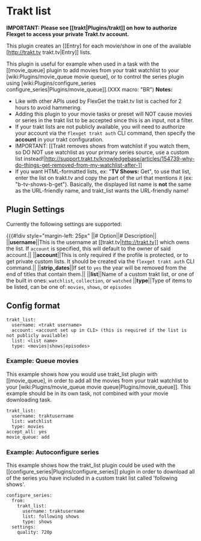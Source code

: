 # Trakt list
**IMPORTANT: Please see [[trakt|Plugins/trakt]] on how to authorize Flexget to access your private Trakt.tv account.**

This plugin creates an [[Entry] for each movie/show in one of the available [http://trakt.tv trakt.tv|Entry]] lists.

This plugin is useful for example when used in a task with the [[movie_queue] plugin to add movies from your trakt watchlist to your [wiki:Plugins/movie_queue movie queue], or to control the series plugin using [wiki:Plugins/configure_series configure_series|Plugins/movie_queue]].(XXX macro: "BR")
**Notes:** 

* Like with other APIs used by FlexGet the trakt.tv list is cached for 2 hours to avoid hammering.
* Adding this plugin to your movie tasks or preset will NOT cause movies or series in the trakt list to be accepted since this is an input, not a filter.
* If your trakt lists are not publicly available, you will need to authorize your account via the `flexget trakt auth` CLI command, then specify the **account** in your trakt configuration. 
* IMPORTANT: [[Trakt removes shows from watchlist if you watch them, so DO NOT use watchlist as your primary series source, use a custom list instead!|http://support.trakt.tv/knowledgebase/articles/154739-why-do-things-get-removed-from-my-watchlist-after-]]
* If you want HTML-formatted lists, ex: "<b>TV Shows:</b> Get", to use that list, enter the list on trakt.tv and copy the part of the url that mentions it (ex: "b-tv-shows-b-get"). Basically, the displayed list name is **not** the same as the URL-friendly name, and trakt_list wants the URL-friendly name!

## Plugin Settings

Currently the following settings are supported:

{{{#!div style="margin-left: 25px"
||# Option||# Description||
||**username**||This is the username at [[trakt.tv|http://trakt.tv]] which owns the list. If `account` is specified, this will default to the owner of said account.||
||**account**||This is only required if the profile is protected, or to get private custom lists. It should be created via the `flexget trakt auth` CLI command.||
||**strip_dates**||If set to `yes` the year will be removed from the end of titles that contain them.||
||**list**||Name of a custom trakt list, or one of the built in ones: `watchlist`, `collection`, or `watched`
||**type**||Type of items to be listed, can be one of: `movies`, `shows`, or `episodes`

## Config format


    trakt_list:
      username: <trakt username>
      account: <account set up in CLI> (this is required if the list is not publicly available)
      list: <list name>
      type: <movies|shows|episodes>


### Example: Queue movies

This example shows how you would use trakt_list plugin with [[movie_queue], in order to add all the movies from your trakt watchlist to your [wiki:Plugins/movie_queue movie queue|Plugins/movie_queue]]. This example should be in its own task, not combined with your movie downloading task.


    trakt_list:
      username: traktusername
      list: watchlist
      type: movies
    accept_all: yes
    movie_queue: add


### Example: Autoconfigure series

This example shows how the trakt_list plugin could be used with the [[configure_series|Plugins/configure_series]] plugin in order to download all of the series you have included in a custom trakt list called 'following shows'.


    configure_series:
      from:
        trakt_list:
          username: traktusername
          list: following shows
          type: shows
      settings:
        quality: 720p


